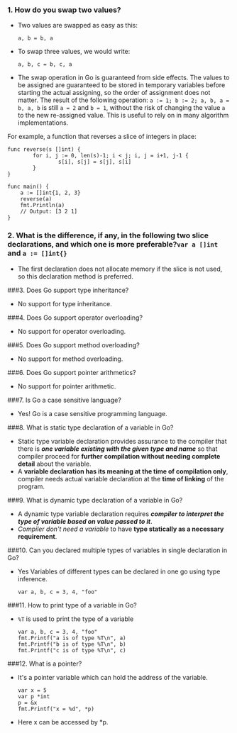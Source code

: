 ### 1. How do you swap two values?
* Two values are swapped as easy as this:
   
   ```a, b = b, a```

* To swap three values, we would write:
    
    ```a, b, c = b, c, a```

* The swap operation in Go is guaranteed from side effects. The values to be assigned are guaranteed to be stored in temporary variables before starting the actual assigning, so the order of assignment does not matter. The result of the following operation: ```a := 1; b := 2; a, b, a = b, a, b``` is still ```a = 2``` and ```b = 1```, without the risk of changing the value ```a``` to the new re-assigned value. This is useful to rely on in many algorithm implementations.

For example, a function that reverses a slice of integers in place:

```
func reverse(s []int) {
        for i, j := 0, len(s)-1; i < j; i, j = i+1, j-1 {
                s[i], s[j] = s[j], s[i]
        }
}

func main() {
    a := []int{1, 2, 3}
    reverse(a)
    fmt.Println(a)
    // Output: [3 2 1]
}
```

### 2. What is the difference, if any, in the following two slice declarations, and which one is more preferable?```var a []int``` and ```a := []int{}```
* The first declaration does not allocate memory if the slice is not used, so this declaration method is preferred.


###3. Does Go support type inheritance?
* No support for type inheritance.

###4. Does Go support operator overloading?
* No support for operator overloading.

###5. Does Go support method overloading?
* No support for method overloading.

###6. Does Go support pointer arithmetics?
* No support for pointer arithmetic.

###7. Is Go a case sensitive language?
* Yes! Go is a case sensitive programming language.

###8. What is static type declaration of a variable in Go?
* Static type variable declaration provides assurance to the compiler that there is ***one variable existing with the given type and name*** so that compiler proceed for **further compilation without needing complete detail** about the variable. 
* A **variable declaration has its meaning at the time of compilation only**, compiler needs actual variable declaration at the **time of linking** of the program.

###9. What is dynamic type declaration of a variable in Go?
* A dynamic type variable declaration requires ***compiler to interpret the type of variable based on value passed to it***.
* *Compiler don't need a variable* to have **type statically as a necessary requirement**.

###10. Can you declared multiple types of variables in single declaration in Go?
* Yes Variables of different types can be declared in one go using type inference.

   ```var a, b, c = 3, 4, "foo"```

###11. How to print type of a variable in Go?
* ```%T``` is used to print the type of a variable
   
   ```
   var a, b, c = 3, 4, "foo"
   fmt.Printf("a is of type %T\n", a)
   fmt.Printf("b is of type %T\n", b)
   fmt.Printf("c is of type %T\n", c)
   ```

###12. What is a pointer?
* It's a pointer variable which can hold the address of the variable.

   ```
   var x = 5
   var p *int
   p = &x
   fmt.Printf("x = %d", *p)
   ```
* Here x can be accessed by *p.








